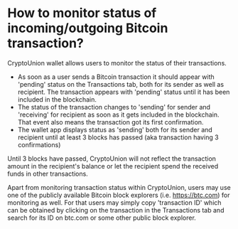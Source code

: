 # How to monitor status of incoming/outgoing Bitcoin transaction?

CryptoUnion wallet allows users to monitor the status of their transactions.

- As soon as a user sends a Bitcoin transaction it should appear with 'pending' status on the Transactions tab, both for its sender as well as recipient. The transaction appears with 'pending' status until it has been included in the blockchain.
- The status of the transaction changes to 'sending' for sender and 'receiving' for recipient as soon as it gets included in the blockchain. That event also means the transaction got its first confirmation.
- The wallet app displays status as 'sending' both for its sender and recipient until at least 3 blocks has passed (aka transaction having 3 confirmations)

Until 3 blocks have passed, CryptoUnion will not reflect the transaction amount in the recipient's balance or let the recipient spend the received funds in other transactions.

Apart from monitoring transaction status within CryptoUnion, users may use one of the publicly available Bitcoin block explorers (i.e. https://btc.com) for monitoring as well. For that users may simply copy 'transaction ID' which can be obtained by clicking on the transaction in the Transactions tab and search for its ID on btc.com or some other public block explorer.


